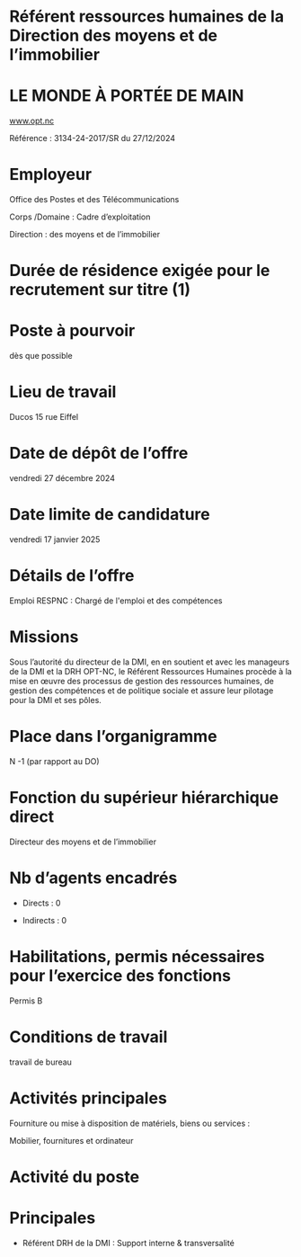 # Référent ressources humaines de la Direction des moyens et de l’immobilier

# LE MONDE À PORTÉE DE MAIN

www.opt.nc

Référence : 3134-24-2017/SR du 27/12/2024

# Employeur

Office des Postes et des Télécommunications

Corps /Domaine : Cadre d’exploitation

Direction : des moyens et de l’immobilier

# Durée de résidence exigée pour le recrutement sur titre (1)

# Poste à pourvoir

dès que possible

# Lieu de travail

Ducos 15 rue Eiffel

# Date de dépôt de l’offre

vendredi 27 décembre 2024

# Date limite de candidature

vendredi 17 janvier 2025

# Détails de l’offre

Emploi RESPNC : Chargé de l'emploi et des compétences

# Missions

Sous l’autorité du directeur de la DMI, en en soutient et avec les manageurs de la DMI et la DRH OPT-NC, le Référent Ressources Humaines procède à la mise en œuvre des processus de gestion des ressources humaines, de gestion des compétences et de politique sociale et assure leur pilotage pour la DMI et ses pôles.

# Place dans l’organigramme

N -1 (par rapport au DO)

# Fonction du supérieur hiérarchique direct

Directeur des moyens et de l’immobilier

# Nb d’agents encadrés

- Directs : 0

- Indirects : 0

# Habilitations, permis nécessaires pour l’exercice des fonctions

Permis B

# Conditions de travail

travail de bureau

# Activités principales

Fourniture ou mise à disposition de matériels, biens ou services :

Mobilier, fournitures et ordinateur

# Activité du poste

# Principales

- Référent DRH de la DMI : Support interne & transversalité